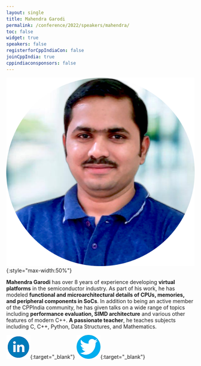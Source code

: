 ```yaml
---
layout: single
title: Mahendra Garodi
permalink: /conference/2022/speakers/mahendra/
toc: false
widget: true
speakers: false
registerforCppIndiaCon: false
joinCppIndia: true
cppindiaconsponsors: false
---
```

![Mahendra Garodi](/conference/2022/graphics/mahendra.png "Mahendra Garodi"){:style="max-width:50%"}

**Mahendra Garodi** has over 8 years of experience developing **virtual platforms** in the semiconductor industry. As part of his work, he has modeled **functional and microarchitectural details of CPUs, memories, and peripheral components in SoCs**. In addition to being an active member of the CPPIndia community, he has given talks on a wide range of topics including **performance evaluation, SIMD architecture** and various other features of modern C++. **A passionate teacher**, he teaches subjects including C, C++, Python, Data Structures, and Mathematics.

[![LinkedIn](/assets/images/linkedin.png "Mahendra Garodi")](https://www.linkedin.com/in/garodimahendra){:target="_blank"}
[![Twitter](/assets/images/twitter.png "Mahendra Garodi")](https://twitter.com/garodimahendra){:target="_blank"}
<pre>











































</pre>